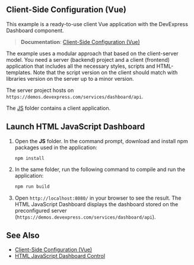 ## Client-Side Configuration (Vue)

This example is a ready-to-use client Vue application with the DevExpress Dashboard component.

> **Documentation**: [Client-Side Configuration (Vue)](https://docs.devexpress.com/Dashboard/401150)

The example uses a modular approach that based on the client-server model. You need a server (backend) project and a client (frontend) application that includes all the necessary styles, scripts and HTML-templates. Note that the script version on the client should match with libraries version on the server up to a minor version.

The server project hosts on ```https://demos.devexpress.com/services/dashboard/api```.

The [JS](JS) folder contains a client application.

## Launch HTML JavaScript Dashboard

1. Open the **JS** folder. In the command prompt, download and install npm packages used in the application:

    ```
    npm install
    ```

2. In the same folder, run the following command to compile and run the application:

    ```bash
    npm run build
    ```

3. Open ```http://localhost:8080/``` in your browser to see the result. The HTML JavaScript Dashboard displays the dashboard stored on the preconfigured server (```https://demos.devexpress.com/services/dashboard/api```).

## See Also
- [Client-Side Configuration (Vue)](https://docs.devexpress.com/Dashboard/401150)
- [HTML JavaScript Dashboard Control
](https://docs.devexpress.com/Dashboard/119108/)